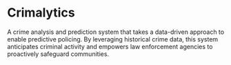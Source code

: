 # Crimalytics
A crime analysis and prediction system that takes a data-driven approach to enable predictive policing. By leveraging historical crime data, this system anticipates criminal activity and empowers law enforcement agencies to proactively safeguard communities. 
